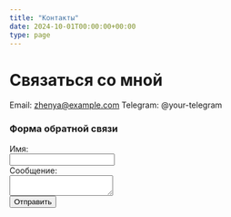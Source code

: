 ```yaml
---
title: "Контакты"
date: 2024-10-01T00:00:00+00:00
type: page
---
```


# Связаться со мной

Email: zhenya@example.com  <!-- Замени на свой -->
Telegram: @your-telegram

### Форма обратной связи
<form action="mailto:zhenya@example.com" method="post" enctype="text/plain">  <!-- Замени email -->
  <label>Имя:</label><br>
  <input type="text" name="name"><br>
  <label>Сообщение:</label><br>
  <textarea name="message"></textarea><br>
  <input type="submit" value="Отправить">
</form>